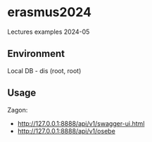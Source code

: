 # erasmus2024
Lectures examples 2024-05

## Environment
Local DB - dis (root, root)

## Usage
Zagon:
- http://127.0.0.1:8888/api/v1/swagger-ui.html
- http://127.0.0.1:8888/api/v1/osebe

